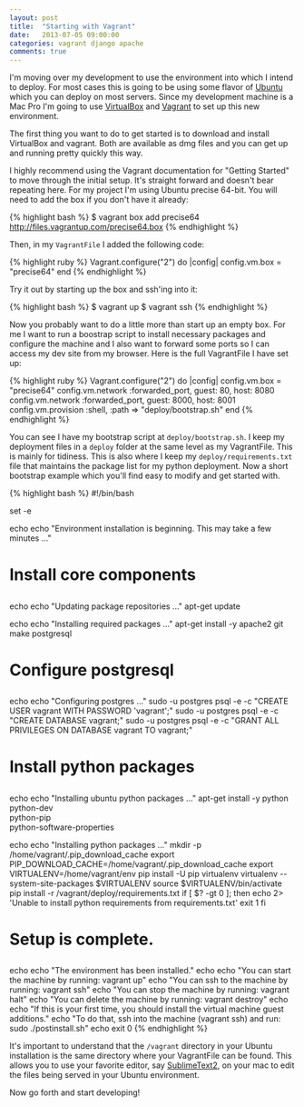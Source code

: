```yaml
---
layout: post
title:  "Starting with Vagrant"
date:   2013-07-05 09:00:00
categories: vagrant django apache
comments: true
---
```


I'm moving over my development to use the environment into which I intend to
deploy.  For most cases this is going to be using some flavor of [Ubuntu][ubuntu]
which you can deploy on most servers.  Since my development machine is a
Mac Pro I'm going to use [VirtualBox][virtualbox] and [Vagrant][vagrant] to set
up this new environment.

The first thing you want to do to get started is to download and install
VirtualBox and vagrant.  Both are available as dmg files and you can get up and
running pretty quickly this way.

I highly recommend using the Vagrant documentation for "Getting Started" to move
through the initial setup.  It's straight forward and doesn't bear repeating here.
For my project I'm using Ubuntu precise 64-bit.  You will need to add the box if
you don't have it already:

{% highlight bash %}
$ vagrant box add precise64 http://files.vagrantup.com/precise64.box
{% endhighlight %}

Then, in my <code>VagrantFile</code> I added the following code:

{% highlight ruby %}
Vagrant.configure("2") do |config|
  config.vm.box = "precise64"
end
{% endhighlight %}

Try it out by starting up the box and ssh'ing into it:

{% highlight bash %}
$ vagrant up
$ vagrant ssh
{% endhighlight %}

Now you probably want to do a little more than start up an empty box.  For me
I want to run a boostrap script to install necessary packages and configure
the machine and I also want to forward some ports so I can access my dev site
from my browser.  Here is the full VagrantFile I have set up:

{% highlight ruby %}
Vagrant.configure("2") do |config|
  config.vm.box = "precise64"
  config.vm.network :forwarded_port, guest: 80, host: 8080
  config.vm.network :forwarded_port, guest: 8000, host: 8001
  config.vm.provision :shell, :path => "deploy/bootstrap.sh"
end
{% endhighlight %}

You can see I have my bootstrap script at <code>deploy/bootstrap.sh</code>.
I keep my deployment files in a <code>deploy</code> folder at the same
level as my VagrantFile.  This is mainly for tidiness.  This is also where
I keep my <code>deploy/requirements.txt</code> file that maintains the
package list for my python deployment.  Now a short
bootstrap example which you'll find easy to modify and get started with.

{% highlight bash %}
#!/bin/bash
                               
set -e

echo
echo "Environment installation is beginning.  This may take a few minutes ..."

##
#   Install core components    
##

echo
echo "Updating package repositories ..."
apt-get update

echo
echo "Installing required packages ..."
apt-get install -y apache2 git make postgresql

##
#   Configure postgresql
##

echo
echo "Configuring postgres ..."
sudo -u postgres psql -e -c "CREATE USER vagrant WITH PASSWORD 'vagrant';"
sudo -u postgres psql -e -c "CREATE DATABASE vagrant;"
sudo -u postgres psql -e -c "GRANT ALL PRIVILEGES ON DATABASE vagrant TO vagrant;"

##
#   Install python packages
##

echo
echo "Installing ubuntu python packages ..."
apt-get install -y python \
                   python-dev \
                   python-pip \
                   python-software-properties

echo
echo "Installing python packages ..."
mkdir -p /home/vagrant/.pip_download_cache
export PIP_DOWNLOAD_CACHE=/home/vagrant/.pip_download_cache
export VIRTUALENV=/home/vagrant/env
pip install -U pip virtualenv
virtualenv --system-site-packages $VIRTUALENV
source $VIRTUALENV/bin/activate
pip install -r /vagrant/deploy/requirements.txt
if [ $? -gt 0 ]; then
    echo 2> 'Unable to install python requirements from requirements.txt'
    exit 1
fi

##
#   Setup is complete.
##

echo
echo "The environment has been installed."
echo
echo "You can start the machine by running: vagrant up"
echo "You can ssh to the machine by running: vagrant ssh"
echo "You can stop the machine by running: vagrant halt"
echo "You can delete the machine by running: vagrant destroy"
echo
echo "If this is your first time, you should install the virtual machine guest additions."
echo "To do that, ssh into the machine (vagrant ssh) and run: sudo ./postinstall.sh"
echo
exit 0
{% endhighlight %}

It's important to understand that the <code>/vagrant</code> directory in your
Ubuntu installation is the same directory where your VagrantFile can be found.
This allows you to use your favorite editor, say [SublimeText2][sublimetext],
on your mac to edit the files being served in your Ubuntu environment.

Now go forth and start developing!

[ubuntu]: http://www.ubuntu.com/
[virtualbox]: https://www.virtualbox.org/wiki/Downloads
[vagrant]: http://downloads.vagrantup.com/
[sublimetext]: http://www.sublimetext.com/
